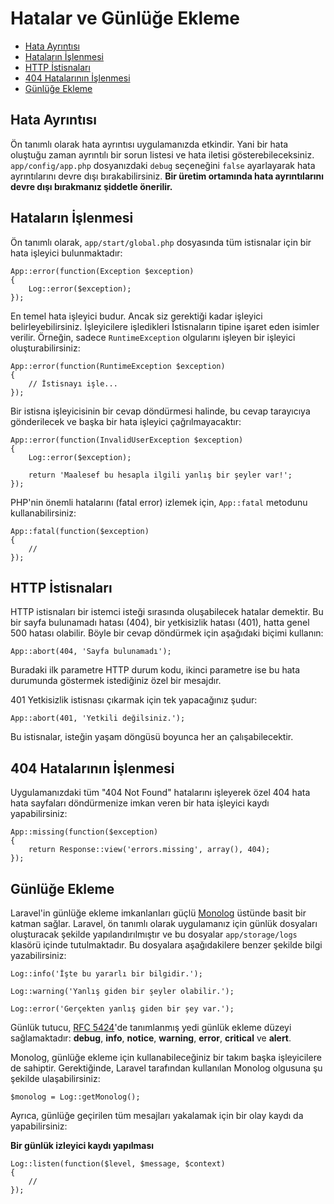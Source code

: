 # Hatalar ve Günlüğe Ekleme

- [Hata Ayrıntısı](#error-detail)
- [Hataların İşlenmesi](#handling-errors)
- [HTTP İstisnaları](#http-exceptions)
- [404 Hatalarının İşlenmesi](#handling-404-errors)
- [Günlüğe Ekleme](#logging)

<a name="error-detail"></a>
## Hata Ayrıntısı

Ön tanımlı olarak hata ayrıntısı uygulamanızda etkindir. Yani bir hata oluştuğu zaman ayrıntılı bir sorun listesi ve hata iletisi gösterebileceksiniz. `app/config/app.php` dosyanızdaki `debug` seçeneğini `false` ayarlayarak hata ayrıntılarını devre dışı bırakabilirsiniz. **Bir üretim ortamında hata ayrıntılarını devre dışı bırakmanız şiddetle önerilir.**

<a name="handling-errors"></a>
## Hataların İşlenmesi

Ön tanımlı olarak, `app/start/global.php` dosyasında tüm istisnalar için bir hata işleyici bulunmaktadır:

	App::error(function(Exception $exception)
	{
		Log::error($exception);
	});

En temel hata işleyici budur. Ancak siz gerektiği kadar işleyici belirleyebilirsiniz. İşleyicilere işledikleri İstisnaların tipine işaret eden isimler verilir. Örneğin, sadece `RuntimeException` olgularını işleyen bir işleyici oluşturabilirsiniz:

	App::error(function(RuntimeException $exception)
	{
		// İstisnayı işle...
	});

Bir istisna işleyicisinin bir cevap döndürmesi halinde, bu cevap tarayıcıya gönderilecek ve başka bir hata işleyici çağrılmayacaktır:

	App::error(function(InvalidUserException $exception)
	{
		Log::error($exception);

		return 'Maalesef bu hesapla ilgili yanlış bir şeyler var!';
	});

PHP'nin önemli hatalarını (fatal error) izlemek için, `App::fatal` metodunu kullanabilirsiniz:

	App::fatal(function($exception)
	{
		//
	});

<a name="http-exceptions"></a>
## HTTP İstisnaları

HTTP istisnaları bir istemci isteği sırasında oluşabilecek hatalar demektir. Bu bir sayfa bulunamadı hatası (404), bir yetkisizlik hatası (401), hatta genel 500 hatası olabilir. Böyle bir cevap döndürmek için aşağıdaki biçimi kullanın:

	App::abort(404, 'Sayfa bulunamadı');

Buradaki ilk parametre HTTP durum kodu, ikinci parametre ise bu hata durumunda göstermek istediğiniz özel bir mesajdır.

401 Yetkisizlik istisnası çıkarmak için tek yapacağınız şudur:

	App::abort(401, 'Yetkili değilsiniz.');

Bu istisnalar, isteğin yaşam döngüsü boyunca her an çalışabilecektir.

<a name="handling-404-errors"></a>
## 404 Hatalarının İşlenmesi

Uygulamanızdaki tüm "404 Not Found" hatalarını işleyerek özel 404 hata hata sayfaları döndürmenize imkan veren bir hata işleyici kaydı yapabilirsiniz:

	App::missing(function($exception)
	{
		return Response::view('errors.missing', array(), 404);
	});

<a name="logging"></a>
## Günlüğe Ekleme

Laravel'in günlüğe ekleme imkanlanları güçlü [Monolog](http://github.com/seldaek/monolog) üstünde basit bir katman sağlar. Laravel, ön tanımlı olarak uygulamanız için günlük dosyaları oluşturacak şekilde yapılandırılmıştır ve bu dosyalar `app/storage/logs` klasörü içinde tutulmaktadır. Bu dosyalara aşağıdakilere benzer şekilde bilgi yazabilirsiniz:

	Log::info('İşte bu yararlı bir bilgidir.');

	Log::warning('Yanlış giden bir şeyler olabilir.');

	Log::error('Gerçekten yanlış giden bir şey var.');

Günlük tutucu, [RFC 5424](http://tools.ietf.org/html/rfc5424)'de tanımlanmış yedi günlük ekleme düzeyi sağlamaktadır: **debug**, **info**, **notice**, **warning**, **error**, **critical** ve **alert**.

Monolog, günlüğe ekleme için kullanabileceğiniz bir takım başka işleyicilere de sahiptir. Gerektiğinde, Laravel tarafından kullanılan Monolog olgusuna şu şekilde ulaşabilirsiniz:

	$monolog = Log::getMonolog();

Ayrıca, günlüğe geçirilen tüm mesajları yakalamak için bir olay kaydı da yapabilirsiniz:

**Bir günlük izleyici kaydı yapılması**

	Log::listen(function($level, $message, $context)
	{
		//
	});
